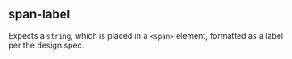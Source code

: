## span-label
Expects a `string`, which is placed in a `<span>` element, formatted as a label per the design spec.
